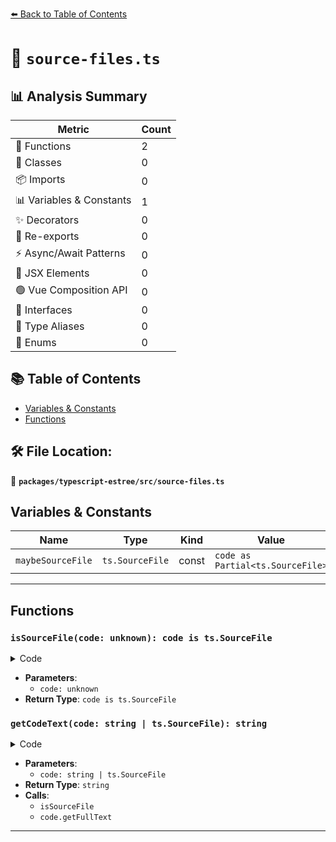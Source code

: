 [⬅️ Back to Table of Contents](../../../index.md)

# 📄 `source-files.ts`

## 📊 Analysis Summary

| Metric | Count |
|--------|-------|
| 🔧 Functions | 2 |
| 🧱 Classes | 0 |
| 📦 Imports | 0 |
| 📊 Variables & Constants | 1 |
| ✨ Decorators | 0 |
| 🔄 Re-exports | 0 |
| ⚡ Async/Await Patterns | 0 |
| 💠 JSX Elements | 0 |
| 🟢 Vue Composition API | 0 |
| 📐 Interfaces | 0 |
| 📑 Type Aliases | 0 |
| 🎯 Enums | 0 |

## 📚 Table of Contents

- [Variables & Constants](#variables-constants)
- [Functions](#functions)

## 🛠️ File Location:
📂 **`packages/typescript-estree/src/source-files.ts`**

## Variables & Constants

| Name | Type | Kind | Value | Exported |
|------|------|------|-------|----------|
| `maybeSourceFile` | `ts.SourceFile` | const | `code as Partial<ts.SourceFile>` | ✗ |


---

## Functions

### `isSourceFile(code: unknown): code is ts.SourceFile`

<details><summary>Code</summary>

```ts
export function isSourceFile(code: unknown): code is ts.SourceFile {
  if (typeof code !== 'object' || code == null) {
    return false;
  }

  const maybeSourceFile = code as Partial<ts.SourceFile>;
  return (
    maybeSourceFile.kind === ts.SyntaxKind.SourceFile &&
    typeof maybeSourceFile.getFullText === 'function'
  );
}
```
</details>

- **Parameters**:
  - `code: unknown`
- **Return Type**: `code is ts.SourceFile`
### `getCodeText(code: string | ts.SourceFile): string`

<details><summary>Code</summary>

```ts
export function getCodeText(code: string | ts.SourceFile): string {
  return isSourceFile(code) ? code.getFullText(code) : code;
}
```
</details>

- **Parameters**:
  - `code: string | ts.SourceFile`
- **Return Type**: `string`
- **Calls**:
  - `isSourceFile`
  - `code.getFullText`

---